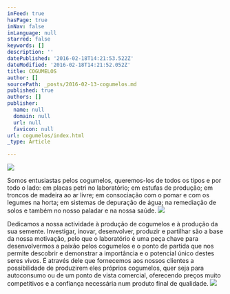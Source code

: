 ```yaml
---
inFeed: true
hasPage: true
inNav: false
inLanguage: null
starred: false
keywords: []
description: ''
datePublished: '2016-02-18T14:21:53.522Z'
dateModified: '2016-02-18T14:21:52.052Z'
title: COGUMELOS
author: []
sourcePath: _posts/2016-02-13-cogumelos.md
published: true
authors: []
publisher:
  name: null
  domain: null
  url: null
  favicon: null
url: cogumelos/index.html
_type: Article

---
```

![](https://the-grid-user-content.s3-us-west-2.amazonaws.com/ba435703-7cf7-41bc-9030-18402f5197bd.JPG)

Somos entusiastas pelos cogumelos, queremos-los de todos os tipos e por todo o lado: em placas petri no laboratório; em estufas de produção; em troncos de madeira ao ar livre; em consociação com o pomar e com os legumes na horta; em sistemas de depuração de água; na remediação de solos e também no nosso paladar e na nossa saúde.
![](https://s3-us-west-2.amazonaws.com/the-grid-img/p/359610f46f7e0fed51fb7c6fb9f1deb9bf2883a2.jpg)

Dedicamos a nossa actividade à produção de cogumelos e à produção da sua semente. Investigar, inovar, desenvolver, produzir e partilhar são a base da nossa motivação, pelo que o laboratório é uma peça chave para desenvolvermos a paixão pelos cogumelos e o ponto de partida que nos permite descobrir e demonstrar a importância e o potencial único destes seres vivos. É através dele que fornecemos aos nossos clientes a possibilidade de produzirem eles próprios cogumelos, quer seja para autoconsumo ou de um ponto de vista comercial, oferecendo preços muito competitivos e a confiança necessária num produto final de qualidade.
![](https://s3-us-west-2.amazonaws.com/the-grid-img/p/92d02355337d084710e543fa14f99b8e2974c7ce.jpg)